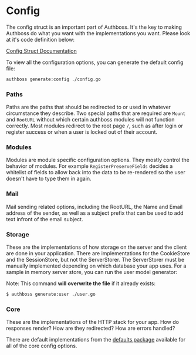 # Config

The config struct is an important part of Authboss. It's the key to making Authboss do what you
want with the implementations you want. Please look at it's code definition below:

[Config Struct Documentation](https://pkg.go.dev/github.com/ibraheemdev/authboss/pkg/authboss?tab=doc#Config)

To view all the configuration options, you can generate the default config file:

```bash
authboss generate:config ./config.go
```

### Paths

Paths are the paths that should be redirected to or used in whatever circumstance they describe.
Two special paths that are required are `Mount` and `RootURL` without which certain authboss
modules will not function correctly. Most modules redirect to the root page `/`, such as after login or register success
or when a user is locked out of their account.

### Modules

Modules are module specific configuration options. They mostly control the behavior of modules.
For example `RegisterPreserveFields` decides a whitelist of fields to allow back into the data
to be re-rendered so the user doesn't have to type them in again.

### Mail

Mail sending related options, including the RootURL, the Name and Email address of the sender, as well as a subject prefix that can be used to add text infront of the email subject.

### Storage

These are the implementations of how storage on the server and the client are done in your
application. There are implementations for the CookieStore and the SessionStore, but not the ServerStorer. The ServerStorer must be manually implemented depending on which database your app uses. For a sample in memory server store, you can run the user model generator:

Note: This command **will overwrite the file** if it already exists:
```bash
$ authboss generate:user ./user.go
```

### Core

These are the implementations of the HTTP stack for your app. How do responses render? How are
they redirected? How are errors handled?

There are default implementations from the
[defaults package](https://github.com/ibraheemdev/authboss/tree/master/pkg/authboss/defaults) available for all of the core config options.